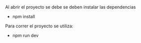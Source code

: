 Al abrir el proyecto se debe se deben instalar las dependencias

- npm install

Para correr el proyecto se utiliza:

- npm run dev